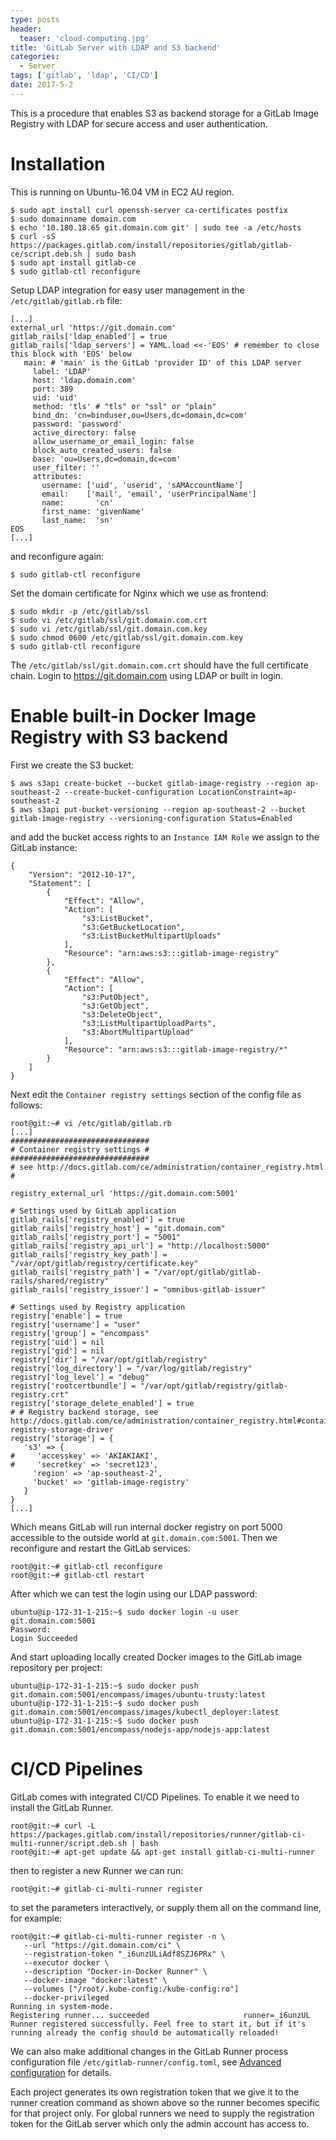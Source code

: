 ```yaml
---
type: posts
header:
  teaser: 'cloud-computing.jpg'
title: 'GitLab Server with LDAP and S3 backend'
categories: 
  - Server
tags: ['gitlab', 'ldap', 'CI/CD']
date: 2017-5-2
---
```


This is a procedure that enables S3 as backend storage for a GitLab Image Registry with LDAP for secure access and user authentication.  

# Installation

This is running on Ubuntu-16.04 VM in EC2 AU region.

```
$ sudo apt install curl openssh-server ca-certificates postfix
$ sudo domainname domain.com
$ echo '10.180.18.65 git.domain.com git' | sudo tee -a /etc/hosts
$ curl -sS https://packages.gitlab.com/install/repositories/gitlab/gitlab-ce/script.deb.sh | sudo bash
$ sudo apt install gitlab-ce
$ sudo gitlab-ctl reconfigure
```

Setup LDAP integration for easy user management in the `/etc/gitlab/gitlab.rb` file:

```
[...]
external_url 'https://git.domain.com'
gitlab_rails['ldap_enabled'] = true
gitlab_rails['ldap_servers'] = YAML.load <<-'EOS' # remember to close this block with 'EOS' below
   main: # 'main' is the GitLab 'provider ID' of this LDAP server
     label: 'LDAP'
     host: 'ldap.domain.com'
     port: 389
     uid: 'uid'
     method: 'tls' # "tls" or "ssl" or "plain"
     bind_dn: 'cn=binduser,ou=Users,dc=domain,dc=com'
     password: 'password'
     active_directory: false
     allow_username_or_email_login: false
     block_auto_created_users: false
     base: 'ou=Users,dc=domain,dc=com'
     user_filter: ''
     attributes:
       username: ['uid', 'userid', 'sAMAccountName']
       email:    ['mail', 'email', 'userPrincipalName']
       name:       'cn'
       first_name: 'givenName'
       last_name:  'sn'
EOS
[...]
```

and reconfigure again:

```
$ sudo gitlab-ctl reconfigure
```

Set the domain certificate for Nginx which we use as frontend:

```
$ sudo mkdir -p /etc/gitlab/ssl
$ sudo vi /etc/gitlab/ssl/git.domain.com.crt
$ sudo vi /etc/gitlab/ssl/git.domain.com.key
$ sudo chmod 0600 /etc/gitlab/ssl/git.domain.com.key
$ sudo gitlab-ctl reconfigure
```

The `/etc/gitlab/ssl/git.domain.com.crt` should have the full certificate chain. Login to https://git.domain.com using LDAP or built in login.

# Enable built-in Docker Image Registry with S3 backend

First we create the S3 bucket:

```
$ aws s3api create-bucket --bucket gitlab-image-registry --region ap-southeast-2 --create-bucket-configuration LocationConstraint=ap-southeast-2
$ aws s3api put-bucket-versioning --region ap-southeast-2 --bucket gitlab-image-registry --versioning-configuration Status=Enabled
```

and add the bucket access rights to an `Instance IAM Role` we assign to the GitLab instance:

```
{
    "Version": "2012-10-17",
    "Statement": [
        {
            "Effect": "Allow",
            "Action": [
                "s3:ListBucket",
                "s3:GetBucketLocation",
                "s3:ListBucketMultipartUploads"
            ],
            "Resource": "arn:aws:s3:::gitlab-image-registry"
        },
        {
            "Effect": "Allow",
            "Action": [
                "s3:PutObject",
                "s3:GetObject",
                "s3:DeleteObject",
                "s3:ListMultipartUploadParts",
                "s3:AbortMultipartUpload"
            ],
            "Resource": "arn:aws:s3:::gitlab-image-registry/*"
        }
    ]
}
```

Next edit the `Container registry settings` section of the config file as follows:

```
root@git:~# vi /etc/gitlab/gitlab.rb
[...]
###############################
# Container registry settings #
###############################
# see http://docs.gitlab.com/ce/administration/container_registry.html
#
 
registry_external_url 'https://git.domain.com:5001'
 
# Settings used by GitLab application
gitlab_rails['registry_enabled'] = true
gitlab_rails['registry_host'] = "git.domain.com"
gitlab_rails['registry_port'] = "5001"
gitlab_rails['registry_api_url'] = "http://localhost:5000"
gitlab_rails['registry_key_path'] = "/var/opt/gitlab/registry/certificate.key"
gitlab_rails['registry_path'] = "/var/opt/gitlab/gitlab-rails/shared/registry"
gitlab_rails['registry_issuer'] = "omnibus-gitlab-issuer"
 
# Settings used by Registry application
registry['enable'] = true
registry['username'] = "user"
registry['group'] = "encompass"
registry['uid'] = nil
registry['gid'] = nil
registry['dir'] = "/var/opt/gitlab/registry"
registry['log_directory'] = "/var/log/gitlab/registry"
registry['log_level'] = "debug"
registry['rootcertbundle'] = "/var/opt/gitlab/registry/gitlab-registry.crt"
registry['storage_delete_enabled'] = true
# # Registry backend storage, see http://docs.gitlab.com/ce/administration/container_registry.html#container-registry-storage-driver
registry['storage'] = {
   's3' => {
#     'accesskey' => 'AKIAKIAKI',
#     'secretkey' => 'secret123',
     'region' => 'ap-southeast-2',
     'bucket' => 'gitlab-image-registry'
   }
}
[...]
```

Which means GitLab will run internal docker registry on port 5000 accessible to the outside world at `git.domain.com:5001`. Then we reconfigure and restart the GitLab services:

```
root@git:~# gitlab-ctl reconfigure
root@git:~# gitlab-ctl restart
```

After which we can test the login using our LDAP password:

```
ubuntu@ip-172-31-1-215:~$ sudo docker login -u user git.domain.com:5001
Password:
Login Succeeded
```

And start uploading locally created Docker images to the GitLab image repository per project:

```
ubuntu@ip-172-31-1-215:~$ sudo docker push git.domain.com:5001/encompass/images/ubuntu-trusty:latest
ubuntu@ip-172-31-1-215:~$ sudo docker push git.domain.com:5001/encompass/images/kubectl_deployer:latest
ubuntu@ip-172-31-1-215:~$ sudo docker push git.domain.com:5001/encompass/nodejs-app/nodejs-app:latest
```

# CI/CD Pipelines

GitLab comes with integrated CI/CD Pipelines. To enable it we need to install the GitLab Runner.

```
root@git:~# curl -L https://packages.gitlab.com/install/repositories/runner/gitlab-ci-multi-runner/script.deb.sh | bash
root@git:~# apt-get update && apt-get install gitlab-ci-multi-runner
```

then to register a new Runner we can run:

```
root@git:~# gitlab-ci-multi-runner register
```

to set the parameters interactively, or supply them all on the command line, for example:

```
root@git:~# gitlab-ci-multi-runner register -n \
   --url "https://git.domain.com/ci" \
   --registration-token "_i6unzULiAdf8SZJ6PRx" \
   --executor docker \
   --description "Docker-in-Docker Runner" \
   --docker-image "docker:latest" \
   --volumes ["/root/.kube-config:/kube-config:ro"]
   --docker-privileged
Running in system-mode.                                                          
Registering runner... succeeded                     runner=_i6unzUL
Runner registered successfully. Feel free to start it, but if it's running already the config should be automatically reloaded!
```

We can also make additional changes in the GitLab Runner process configuration file `/etc/gitlab-runner/config.toml`, see [Advanced configuration](https://gitlab.com/gitlab-org/gitlab-ci-multi-runner/blob/master/docs/configuration/advanced-configuration.md) for details.

Each project generates its own registration token that we give it to the runner creation command as shown above so the runner becomes specific for that project only. For global runners we need to supply the registration token for the GitLab server which only the admin account has access to.